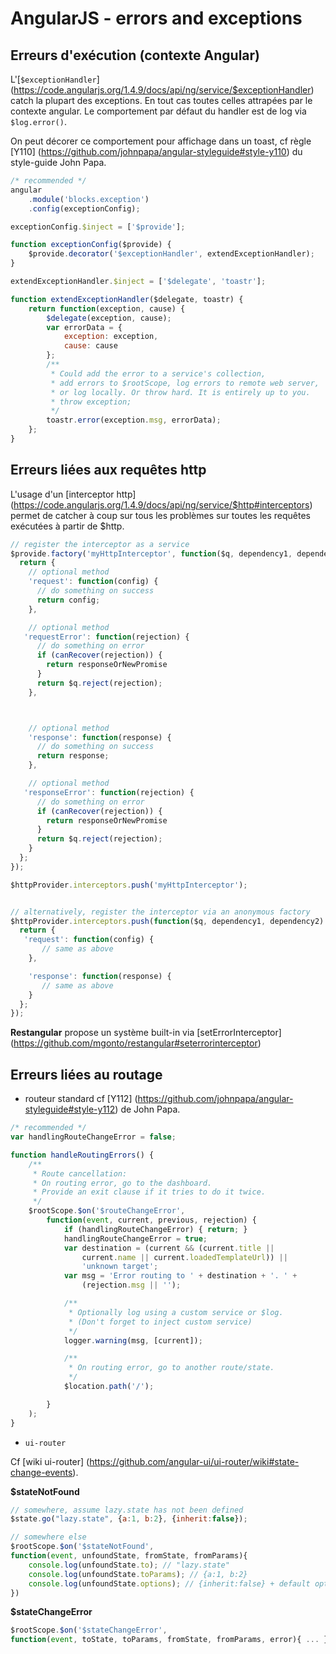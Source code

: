 # AngularJS - errors and exceptions

## Erreurs d'exécution (contexte Angular)

L'[`$exceptionHandler`] (https://code.angularjs.org/1.4.9/docs/api/ng/service/$exceptionHandler) catch la plupart des exceptions. 
En tout cas toutes celles attrapées par le contexte angular.
Le comportement par défaut du handler est de log via `$log.error()`.

On peut décorer ce comportement pour affichage dans un toast, cf règle [Y110] (https://github.com/johnpapa/angular-styleguide#style-y110) du style-guide John Papa.

```javascript
/* recommended */
angular
    .module('blocks.exception')
    .config(exceptionConfig);

exceptionConfig.$inject = ['$provide'];

function exceptionConfig($provide) {
    $provide.decorator('$exceptionHandler', extendExceptionHandler);
}

extendExceptionHandler.$inject = ['$delegate', 'toastr'];

function extendExceptionHandler($delegate, toastr) {
    return function(exception, cause) {
        $delegate(exception, cause);
        var errorData = {
            exception: exception,
            cause: cause
        };
        /**
         * Could add the error to a service's collection,
         * add errors to $rootScope, log errors to remote web server,
         * or log locally. Or throw hard. It is entirely up to you.
         * throw exception;
         */
        toastr.error(exception.msg, errorData);
    };
}
```

## Erreurs liées aux requêtes http

L'usage d'un [interceptor http] (https://code.angularjs.org/1.4.9/docs/api/ng/service/$http#interceptors) permet de catcher à coup sur tous les problèmes sur toutes les requêtes exécutées à partir de $http.

```javascript
// register the interceptor as a service
$provide.factory('myHttpInterceptor', function($q, dependency1, dependency2) {
  return {
    // optional method
    'request': function(config) {
      // do something on success
      return config;
    },

    // optional method
   'requestError': function(rejection) {
      // do something on error
      if (canRecover(rejection)) {
        return responseOrNewPromise
      }
      return $q.reject(rejection);
    },



    // optional method
    'response': function(response) {
      // do something on success
      return response;
    },

    // optional method
   'responseError': function(rejection) {
      // do something on error
      if (canRecover(rejection)) {
        return responseOrNewPromise
      }
      return $q.reject(rejection);
    }
  };
});

$httpProvider.interceptors.push('myHttpInterceptor');


// alternatively, register the interceptor via an anonymous factory
$httpProvider.interceptors.push(function($q, dependency1, dependency2) {
  return {
   'request': function(config) {
       // same as above
    },

    'response': function(response) {
       // same as above
    }
  };
});
```

**Restangular** propose un système built-in via [setErrorInterceptor] (https://github.com/mgonto/restangular#seterrorinterceptor)

## Erreurs liées au routage

- routeur standard
cf [Y112] (https://github.com/johnpapa/angular-styleguide#style-y112) de John Papa.

```javascript
/* recommended */
var handlingRouteChangeError = false;

function handleRoutingErrors() {
    /**
     * Route cancellation:
     * On routing error, go to the dashboard.
     * Provide an exit clause if it tries to do it twice.
     */
    $rootScope.$on('$routeChangeError',
        function(event, current, previous, rejection) {
            if (handlingRouteChangeError) { return; }
            handlingRouteChangeError = true;
            var destination = (current && (current.title ||
                current.name || current.loadedTemplateUrl)) ||
                'unknown target';
            var msg = 'Error routing to ' + destination + '. ' +
                (rejection.msg || '');

            /**
             * Optionally log using a custom service or $log.
             * (Don't forget to inject custom service)
             */
            logger.warning(msg, [current]);

            /**
             * On routing error, go to another route/state.
             */
            $location.path('/');

        }
    );
}
```

- `ui-router`

Cf [wiki ui-router] (https://github.com/angular-ui/ui-router/wiki#state-change-events).

**$stateNotFound**

```javascript
// somewhere, assume lazy.state has not been defined
$state.go("lazy.state", {a:1, b:2}, {inherit:false});

// somewhere else
$rootScope.$on('$stateNotFound', 
function(event, unfoundState, fromState, fromParams){ 
    console.log(unfoundState.to); // "lazy.state"
    console.log(unfoundState.toParams); // {a:1, b:2}
    console.log(unfoundState.options); // {inherit:false} + default options
})
```

**$stateChangeError**

```javascript
$rootScope.$on('$stateChangeError', 
function(event, toState, toParams, fromState, fromParams, error){ ... })
```
